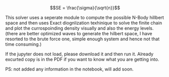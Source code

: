 ```math
SE = \frac{\sigma}{\sqrt{n}}
```
This solver uses a seperate module to compute the possible N-Body hillbert space and then uses Exact diognlization texhinique to solve the finite chain and plot the currospoinding density visually and also the energy levels. (there are better optimized waves to generate the hilbert space, I have resorted to the brute force one, simple enough system and hence not that time consuming.) 


If the jupyter does not load, please download it and then run it. 
Already excurted copy is in the PDF if you want to know what you are getting into.

PS: not added any information in the notebook, will add soon. 
